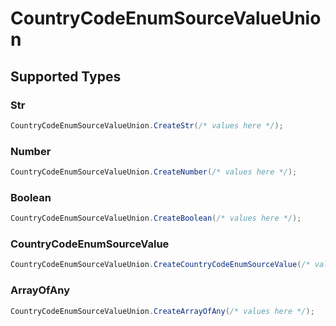 # CountryCodeEnumSourceValueUnion


## Supported Types

### Str

```csharp
CountryCodeEnumSourceValueUnion.CreateStr(/* values here */);
```

### Number

```csharp
CountryCodeEnumSourceValueUnion.CreateNumber(/* values here */);
```

### Boolean

```csharp
CountryCodeEnumSourceValueUnion.CreateBoolean(/* values here */);
```

### CountryCodeEnumSourceValue

```csharp
CountryCodeEnumSourceValueUnion.CreateCountryCodeEnumSourceValue(/* values here */);
```

### ArrayOfAny

```csharp
CountryCodeEnumSourceValueUnion.CreateArrayOfAny(/* values here */);
```
